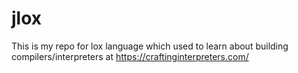 # jlox
This is my repo for lox language which used to learn about building compilers/interpreters at https://craftinginterpreters.com/
